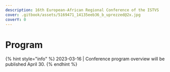 ```yaml
---
description: 16th European-African Regional Conference of the ISTVS
cover: .gitbook/assets/5169471_14135eeb36_b_uprezzed@2x.jpg
coverY: 0
---
```


# Program

{% hint style="info" %}
2023-03-16 | Conference program overview will be published April 30.
{% endhint %}

